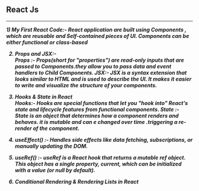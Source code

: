 ## React Js
<hr><i> <b>
1) My First React Code:- React application are built using Components , which are reusable and Self-contained pieces of UI. Components can be either functional or class-based              
<br>
  
2) Props and JSX:-                         
   Props :- Props(short for "properties") are read-only inputs that are passed to Components.they allow you to pass data and event handlers to Child Components.
   JSX:- JSX is a syntax extension that looks similar to HTML and is used to describe the UI. It makes it easier to write and visualize the structure of your components.
4) Hooks & State in React                 
  Hooks:- Hooks are special functions that let you "hook into" React's state and lifecycle features from functional components.
  State :- State is an object that determines how a component renders and behaves. it is mutable and can e changed over time .triggering a re-render of the component.

6) useEffect() :- Handles side effects like data fetching, subscriptions, or manually updating the DOM.                               <br>

7) useRef() :-  useRef is a React hook that returns a mutable ref object. This object has a single property, current, which can be initialized with a value (or null by default).
                               <br>
8) Conditional Rendering & Rendering Lists in React <br>


</b>
</i>
